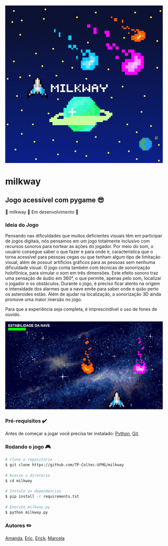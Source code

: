 ![](assets/images/NovoLogo.jpg)

# milkway

## Jogo acessível com pygame :sunglasses:

:milky_way: milkway :rocket: Em desenvolvimento :milky_way:

### Ideia do Jogo

Pensando nas dificuldades que muitos deficientes visuais têm em participar de jogos digitais, nós pensamos em um jogo totalmente inclusivo com recursos sonoros para nortear as ações do jogador. Por meio do som, o usuário consegue saber o que fazer e para onde ir, característica que o torna acessível para pessoas cegas ou que tenham algum tipo de limitação visual, além de possuir artifícios gráficos para as pessoas sem nenhuma dificuldade visual. O jogo conta também com técnicas de sonorização holofônica,  para simular o som em três dimensões. Este efeito sonoro traz uma sensação de áudio em 360°, o que permite, apenas pelo som, localizar o jogador e os obstáculos. Durante o jogo, é preciso ficar atento na origem e intensidade dos  alarmes que a nave emite para saber onde e quão perto os asteroides estão. Além de ajudar na localização, a sonorização 3D ainda promove uma maior imersão no jogo. 

Para que a experiência seja completa, é imprescindível o uso de fones de ouvido.

![](assets/images/jogo.jpeg)

### Pré-requisitos :heavy_check_mark:

Antes de começar a jogar você precisa ter instalado:
[Python](https://www.python.org/), [Git](https://git-scm.com/).

### Rodando o jogo :video_game:

```bash
# Clone o repositorio
$ git clone https://github.com/TP-Coltec-UFMG/milkway

# Acesse o diretorio
$ cd milkway

# Instale as dependencias
$ pip install -r requirements.txt

# Execute milkway.py
$ python milkway.py
```

### Autores :pencil2:
[Amanda](https://github.com/Fiaux12),
[Eric](https://github.com/mifegui),
[Erick](https://github.com/erickRochaIP),
[Marcela](https://github.com/MDonata)
